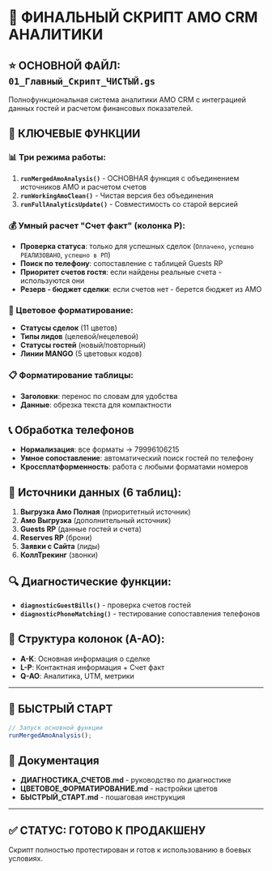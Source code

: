 # 🚀 ФИНАЛЬНЫЙ СКРИПТ AMO CRM АНАЛИТИКИ

## ⭐ ОСНОВНОЙ ФАЙЛ: `01_Главный_Скрипт_ЧИСТЫЙ.gs`

Полнофункциональная система аналитики AMO CRM с интеграцией данных гостей и расчетом финансовых показателей.

## 🎯 КЛЮЧЕВЫЕ ФУНКЦИИ

### 📊 Три режима работы:
1. **`runMergedAmoAnalysis()`** - ОСНОВНАЯ функция с объединением источников AMO и расчетом счетов
2. **`runWorkingAmoClean()`** - Чистая версия без объединения
3. **`runFullAnalyticsUpdate()`** - Совместимость со старой версией

### 💰 Умный расчет "Счет факт" (колонка P):
- **Проверка статуса**: только для успешных сделок (`Оплачено`, `успешно РЕАЛИЗОВАНО`, `успешно в РП`)
- **Поиск по телефону**: сопоставление с таблицей Guests RP
- **Приоритет счетов гостя**: если найдены реальные счета - используются они
- **Резерв - бюджет сделки**: если счетов нет - берется бюджет из AMO

### 🎨 Цветовое форматирование:
- **Статусы сделок** (11 цветов)
- **Типы лидов** (целевой/нецелевой)
- **Статусы гостей** (новый/повторный)
- **Линии MANGO** (5 цветовых кодов)

### 📋 Форматирование таблицы:
- **Заголовки**: перенос по словам для удобства
- **Данные**: обрезка текста для компактности

## 📞 Обработка телефонов
- **Нормализация**: все форматы → 79996106215
- **Умное сопоставление**: автоматический поиск гостей по телефону
- **Кроссплатформенность**: работа с любыми форматами номеров

## 🔗 Источники данных (6 таблиц):
1. **Выгрузка Амо Полная** (приоритетный источник)
2. **Амо Выгрузка** (дополнительный источник)
3. **Guests RP** (данные гостей и счета)
4. **Reserves RP** (брони)
5. **Заявки с Сайта** (лиды)
6. **КоллТрекинг** (звонки)

## 🔍 Диагностические функции:
- **`diagnosticGuestBills()`** - проверка счетов гостей
- **`diagnosticPhoneMatching()`** - тестирование сопоставления телефонов

## 🎨 Структура колонок (A-AO):
- **A-K**: Основная информация о сделке
- **L-P**: Контактная информация + Счет факт
- **Q-AO**: Аналитика, UTM, метрики

---

## 🚀 БЫСТРЫЙ СТАРТ

```javascript
// Запуск основной функции
runMergedAmoAnalysis();
```

## 📖 Документация
- **ДИАГНОСТИКА_СЧЕТОВ.md** - руководство по диагностике
- **ЦВЕТОВОЕ_ФОРМАТИРОВАНИЕ.md** - настройки цветов
- **БЫСТРЫЙ_СТАРТ.md** - пошаговая инструкция

---

## ✅ СТАТУС: ГОТОВО К ПРОДАКШЕНУ

Скрипт полностью протестирован и готов к использованию в боевых условиях.
